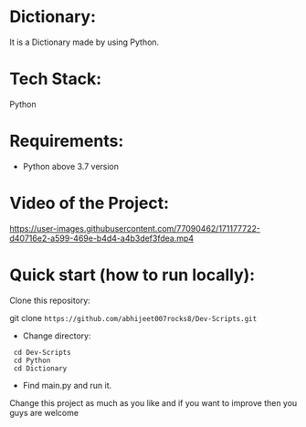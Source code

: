 # Dictionary:
 It is a Dictionary made by using Python.
  
# Tech Stack:
  Python
 
# Requirements:
  - Python above 3.7 version

# Video of the Project:



https://user-images.githubusercontent.com/77090462/171177722-d40716e2-a599-469e-b4d4-a4b3def3fdea.mp4





# Quick start (how to run locally):

Clone this repository:

git clone ```https://github.com/abhijeet007rocks8/Dev-Scripts.git```
- Change directory:
```
 cd Dev-Scripts
 cd Python
 cd Dictionary
```
- Find main.py and run it.



Change this project as much as you like and if you want to improve then you guys are welcome
